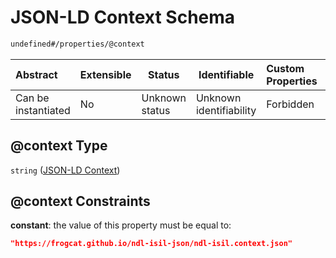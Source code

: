 # JSON-LD Context Schema

```txt
undefined#/properties/@context
```




| Abstract            | Extensible | Status         | Identifiable            | Custom Properties | Additional Properties | Access Restrictions | Defined In                                                                      |
| :------------------ | ---------- | -------------- | ----------------------- | :---------------- | --------------------- | ------------------- | ------------------------------------------------------------------------------- |
| Can be instantiated | No         | Unknown status | Unknown identifiability | Forbidden         | Allowed               | none                | [ndl-isil.schema.json\*](../../out/ndl-isil.schema.json "open original schema") |

## @context Type

`string` ([JSON-LD Context](ndl-isil-properties-json-ld-context.md))

## @context Constraints

**constant**: the value of this property must be equal to:

```json
"https://frogcat.github.io/ndl-isil-json/ndl-isil.context.json"
```
